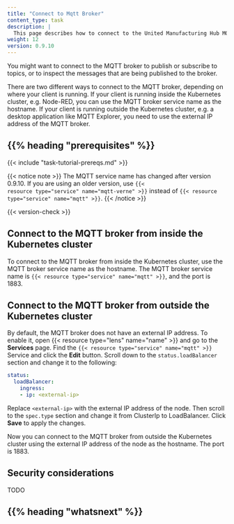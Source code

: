 ```yaml
---
title: "Connect to Mqtt Broker"
content_type: task
description: |
  This page describes how to connect to the United Manufacturing Hub MQTT broker.
weight: 12
version: 0.9.10
---
```


<!-- overview -->

You might want to connect to the MQTT broker to publish or subscribe to topics,
or to inspect the messages that are being published to the broker.

There are two different ways to connect to the MQTT broker, depending on where
your client is running. If your client is running inside the Kubernetes cluster,
e.g. Node-RED, you can use the MQTT broker service name as the hostname. If your
client is running outside the Kubernetes cluster, e.g. a desktop application like
MQTT Explorer, you need to use the external IP address of the MQTT broker.

## {{% heading "prerequisites" %}}

{{< include "task-tutorial-prereqs.md" >}}

{{< notice note >}}
The MQTT service name has changed after version 0.9.10. If you are using an older
version, use <code>{{< resource type="service" name="mqtt-verne" >}}</code> instead of
<code>{{< resource type="service" name="mqtt" >}}</code>.
{{< /notice >}}

{{< version-check >}}

<!-- steps -->

## Connect to the MQTT broker from inside the Kubernetes cluster

To connect to the MQTT broker from inside the Kubernetes cluster, use the MQTT
broker service name as the hostname. The MQTT broker service name is
`{{< resource type="service" name="mqtt" >}}`, and the port is 1883.

## Connect to the MQTT broker from outside the Kubernetes cluster

By default, the MQTT broker does not have an external IP address. To enable it,
open {{< resource type="lens" name="name" >}} and go to the **Services** page. Find the `{{< resource type="service" name="mqtt" >}}`
Service and click the **Edit** button. Scroll down to the `status.loadBalancer`
section and change it to the following:

```yaml
status:
  loadBalancer:
    ingress:
    - ip: <external-ip>
```

Replace `<external-ip>` with the external IP address of the node. Then scroll to
the `spec.type` section and change it from ClusterIp to LoadBalancer. Click
**Save** to apply the changes.

Now you can connect to the MQTT broker from outside the Kubernetes cluster using
the external IP address of the node as the hostname. The port is 1883.

<!-- discussion -->

## Security considerations

TODO

<!-- Optional section; add links to information related to this topic. -->
## {{% heading "whatsnext" %}}
